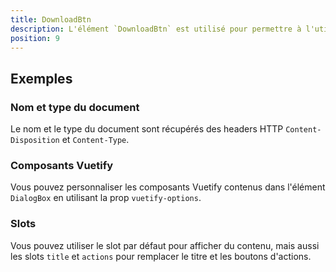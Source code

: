```yaml
---
title: DownloadBtn
description: L'élément `DownloadBtn` est utilisé pour permettre à l'utilisateur de télécharger un document provenant d'une API.
position: 9
---
```


<notification-bar></notification-bar>

<doc-tabs light>

<doc-tab-item label="Utilisation">

<doc-usage name="download-btn"></doc-usage>

## Exemples

### Nom et type du document

Le nom et le type du document sont récupérés des headers HTTP `Content-Disposition` et `Content-Type`.

<doc-example file="download-btn/name-type"></doc-example>

</doc-tab-item>

<doc-tab-item label="API">
<doc-api name="download-btn"></doc-api>
</doc-tab-item>

<doc-tab-item label="Personnalisation">

### Composants Vuetify

Vous pouvez personnaliser les composants Vuetify contenus dans l'élément `DialogBox` en utilisant la prop `vuetify-options`.

<doc-example file="download-btn/options"></doc-example>

### Slots

Vous pouvez utiliser le slot par défaut pour afficher du contenu, mais aussi les slots `title` et `actions` pour remplacer le titre et les boutons d'actions.

<doc-example file="download-btn/slots"></doc-example>

</doc-tab-item>

</doc-tabs>
